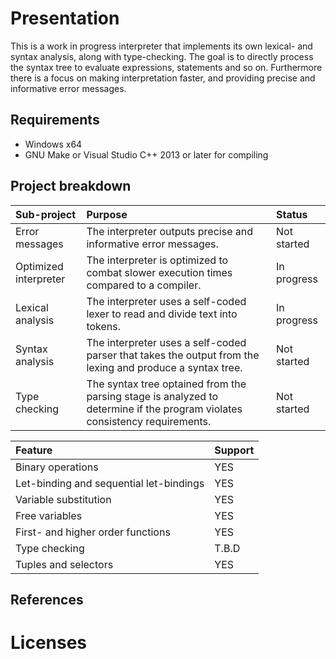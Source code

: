 # Presentation

This is a work in progress interpreter that implements its own lexical- and syntax analysis, along with type-checking. The goal is to directly process the syntax tree to evaluate expressions, statements and so on. Furthermore there is a focus on making interpretation faster, and providing precise and informative error messages.

## Requirements

* Windows x64
* GNU Make or Visual Studio C++ 2013 or later for compiling

## Project breakdown

| Sub-project | Purpose | Status |
| :--|:--|:--|
| Error messages | The interpreter outputs precise and informative error messages. | Not started |
| Optimized interpreter | The interpreter is optimized to combat slower execution times compared to a compiler. | In progress |
| Lexical analysis | The interpreter uses a self-coded lexer to read and divide text into tokens. | In progress |
| Syntax analysis | The interpreter uses a self-coded parser that takes the output from the lexing and produce a syntax tree. | Not started |
| Type checking | The syntax tree optained from the parsing stage is analyzed to determine if the program violates consistency requirements. | Not started |

| Feature | Support |
| :--|:--|
| Binary operations | YES |
| Let-binding and sequential let-bindings | YES |
| Variable substitution | YES |
| Free variables | YES |
| First- and higher order functions | YES |
| Type checking | T.B.D |
| Tuples and selectors | YES |

## References

# Licenses
